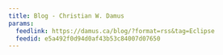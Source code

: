```yaml
---
title: Blog - Christian W. Damus
params:
  feedlink: https://damus.ca/blog/?format=rss&tag=Eclipse
  feedid: e5a492f0d94d0af43b53c84007d07650
---
```

